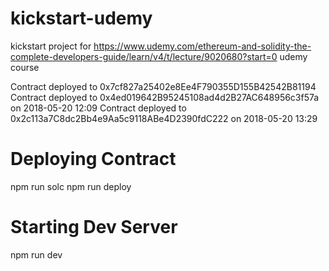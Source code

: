 # kickstart-udemy
kickstart project for https://www.udemy.com/ethereum-and-solidity-the-complete-developers-guide/learn/v4/t/lecture/9020680?start=0 udemy course

Contract deployed to 0x7cf827a25402e8Ee4F790355D155B42542B81194
Contract deployed to 0x4ed019642B95245108ad4d2B27AC648956c3f57a on 2018-05-20 12:09
Contract deployed to 0x2c113a7C8dc2Bb4e9Aa5c9118ABe4D2390fdC222 on 2018-05-20 13:29

# Deploying Contract
npm run solc
npm run deploy

# Starting Dev Server
npm run dev
